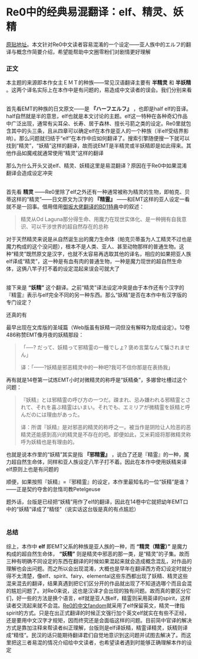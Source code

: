 # Re0中的经典易混翻译：elf、精灵、妖精



[原贴地址](https://tieba.baidu.com/p/5739294622)。本文针对Re0中文读者容易混淆的一个设定——亚人族中的エルフ的翻译与概念作简要介绍，希望能帮助中文圈零粉们对剧情更好理解


### 正文

本主题的来源即本作女主ＥＭＴ的种族——常见汉语翻译主要有 **半精灵** 和 **半妖精** 。这两个译名实际上在本作中是有问题的，易造成中文读者的误会。我们分别来看<br/>
<br/>

首先看EMT的种族的日文原文——是 **『ハーフエルフ』** ，也即是half elf的音译。half自然就是半的意思，elf也就是本文讨论的主题。elf这一特种在各种奇幻作品中广泛出现，通常有尖耳朵、长寿、居于森林、擅长弓箭之类的设定。Re0里就包含其中的头三条，且从四章可以确定elf在本作是亚人的一个种族（半elf受结界影响）。那么问题就归结于“elf”在本作中应如何翻译了。搜索引擎随便搜一下就可以找到“精灵”，“妖精”这样的翻译，故而说EMT是半精灵或半妖精即是如此得来。其他作品如魔戒就通常使用“精灵”这样的翻译

那么为什么开头又说elf、精灵、妖精这里是易混翻译？原因在于Re0中如果混淆翻译会造成设定冲突<br/>
<br/>

首先看 **精灵** ——Re0里除了elf之外还有一种通常被称为精灵的生物，即帕克、贝蒂这样的“精灵”——日文原文为汉字的 **『精霊』** ——和EMT这样的亚人设定一看就不是一回事。借用借用[御坂大佬翻译的BD1特典](https://tieba.baidu.com/p/5739294622)中的叙述：

> 精灵从Od Laguna那分得生命、用魔力在现世实体化、是一种拥有自我意识、可以干涉世界的超自然存在的总称

对于天然精灵来说是从自然诞生出的魔力生命体（帕克贝蒂虽为人工精灵不过也是魔力构成的这个没问题），根本不是人类、亚人、甚至动物那样的普通生物。这种“精灵”既然原文是汉字，也就不太容易再选取其他的译名，相应的如果把亚人族elf译成“精灵”，这一种是有血有肉的普通生物，一种是魔力现世的超自然生命体，这俩八竿子打不着的设定混起来误会可就大了<br/>
<br/>

接下来是 **“妖精”** 这个翻译。之前“精灵”译法设定冲突是由于本作还有个汉字的『精霊』表示与elf完全不同的另一种东西。那么“妖精”是否在本作中有汉字版的专门设定？

还真的有

最早出现在文库版的圣域篇（Web版虽有妖精一词但没有解释为现成设定）。12卷486称赞EMT像月夜的妖精那段：

> 「──? だって、妖精って邪精霊の一種でしょ? 褒め言葉なんて騙されません」
>
> 译：「——?妖精是邪恶精灵中的一种吧?我可不信你那是在表扬我」

再有就是14卷第一试炼EMT小时对微精灵的称呼是“妖精桑”，多娜曾吐槽过这个问题：

> 『妖精』とは邪精霊の呼び方の一つだ。疎まれ、忌み嫌われる邪精霊とされて、それを喜ぶ精霊はいまい。それでも、エミリアが微精霊を妖精と呼んだのには理由があった。
>
> 译：所谓『妖精』是对邪恶的精灵的称呼之一。被当作是阴险让人险恶的恶精灵还能感到高兴的精灵是不存在的吧。即便如此，艾米莉娅将那微精灵称呼为妖精也是有理由的。

也就是说本作里的“妖精”其实是指 **『邪精霊』** ，说白了还是『精霊』的一种，魔力超自然生命体，同样和亚人族设定八竿子打不着。因此在本作中使用妖精来译elf原则上也是有问题的

顺便，如果按照『妖精』=『邪精霊』的设定，本作里最知名的一位“妖精”是谁？——正是契约夺舍的怠惰司教Petelgeuse

题外话，台版是已经把“妖精”用作了elf的翻译，因此在14卷中它就把幼年EMT口中的“妖精”译成了“精怪”（说实话这台版是真的有点尴尬）<br/>
<br/>

### 总结

综上，本作中 **elf** 即EMT父系的种族是亚人族的一种，而 **“精灵（精霊）”** 是魔力构成的超自然生命体， **“妖精”** 则是精灵中邪恶的那一类，是“精灵”的子集。故而三种有明确不同设定的东西在翻译的时候如果混起来就会造成概念混乱，对作品的理解也会出问题。而之所以会出现混淆，大概也是早年在翻译西方奇幻设定时就分得不太清楚，像elf、spirit、fairy、elemental这些东西都出现了妖精、精灵这些混来混去的翻译，结果真遇到把它们区分开的作品就出现了不知道选哪个而且会混的尴尬问题了。对Re0来说，这也是汉译才会出现的独有问题。故而真的要区分它们，好一些的方法是换个语言，elf就是亚人族elf，精霊则采用英译的spirit，这样读者交流起来就不会混。[Re0的中文fandom](https://rezero.fandom.com/zh/wiki/Elf)就采用了elf保留英文，精灵一律指spirit的方式。只是在出正式翻译的时候正文强行加个英文elf就实在有些不正经，还是要用中文汉字才规矩，因而终究还是会面临这样的问题。目前简中官译的解决方式是靠加注释来帮读者纠正理解，台版则是elf译妖精，精霊译精灵，妖精则译成“精怪”。民汉的话只能期待翻译君们自觉地意识到这问题并试图去解决了。而这里把这三者易混的情况介绍给中文读者，也希望读者遇到时能够正确理解本作的设定
